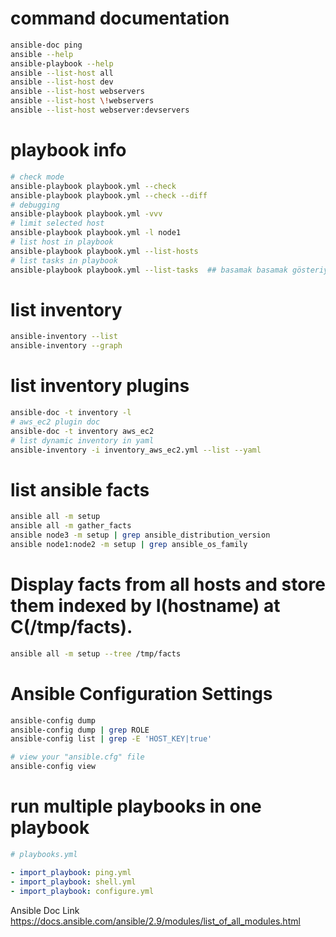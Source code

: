 # command documentation

```bash
ansible-doc ping
ansible --help
ansible-playbook --help
ansible --list-host all
ansible --list-host dev
ansible --list-host webservers
ansible --list-host \!webservers
ansible --list-host webserver:devservers
```

# playbook info

```bash
# check mode
ansible-playbook playbook.yml --check
ansible-playbook playbook.yml --check --diff
# debugging
ansible-playbook playbook.yml -vvv
# limit selected host
ansible-playbook playbook.yml -l node1
# list host in playbook
ansible-playbook playbook.yml --list-hosts
# list tasks in playbook
ansible-playbook playbook.yml --list-tasks  ## basamak basamak gösteriyor.
```

# list inventory

```bash
ansible-inventory --list
ansible-inventory --graph
```

# list inventory plugins

```bash
ansible-doc -t inventory -l
# aws_ec2 plugin doc
ansible-doc -t inventory aws_ec2
# list dynamic inventory in yaml
ansible-inventory -i inventory_aws_ec2.yml --list --yaml
```

# list ansible facts

```bash
ansible all -m setup
ansible all -m gather_facts
ansible node3 -m setup | grep ansible_distribution_version
ansible node1:node2 -m setup | grep ansible_os_family
```
# Display facts from all hosts and store them indexed by I(hostname) at C(/tmp/facts).
```bash
ansible all -m setup --tree /tmp/facts
```

# Ansible Configuration Settings

```bash
ansible-config dump
ansible-config dump | grep ROLE
ansible-config list | grep -E 'HOST_KEY|true'

# view your "ansible.cfg" file
ansible-config view
```

# run multiple playbooks in one playbook

```yml
# playbooks.yml

- import_playbook: ping.yml
- import_playbook: shell.yml
- import_playbook: configure.yml
```

Ansible Doc Link
https://docs.ansible.com/ansible/2.9/modules/list_of_all_modules.html